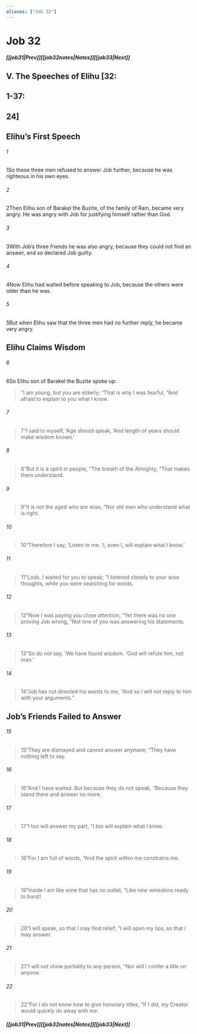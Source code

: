 ```yaml
---
aliases: ["Job 32"]
---
```

# Job 32
##### <span class=arrow-left></span>[[job31|Prev]]<span class=navigation-separator></span>[[job32notes|Notes]]<span class=navigation-separator></span>[[job33|Next]]<span class=arrow-right></span>
## V. The Speeches of Elihu [32:
## 1-37:
## 24]
## Elihu’s First Speech
###### 1
<span class=verse-first>1</span>So these three men refused to answer Job further, because he was righteous in his own eyes.
###### 2
<span class=verse-body>2</span>Then Elihu son of Barakel the Buzite, of the family of Ram, became very angry. He was angry with Job for justifying himself rather than God.
###### 3
<span class=verse-body>3</span>With Job’s three friends he was also angry, because they could not find an answer, and so declared Job guilty.
###### 4
<span class=verse-body>4</span>Now Elihu had waited before speaking to Job, because the others were older than he was.
###### 5
<span class=verse-body>5</span>But when Elihu saw that the three men had no further reply, he became very angry.
## Elihu Claims Wisdom
###### 6
<span class=verse-first>6</span>So Elihu son of Barakel the Buzite spoke up:
<div class=paragraph-break></div>

><span class=poetry-quote-double>“</span>I am young, but you are elderly;
><span class=poetry-quote-double>“</span>That is why I was fearful,
><span class=poetry-quote-double>“</span>And afraid to explain to you what I know.
###### 7
><span class=verse-body-poetry>7</span><span class=poetry-quote-double>“</span>I said to myself, ‘Age should speak,
><span class=poetry-quote-single>‘</span>And length of years should make wisdom known.’
###### 8
><span class=verse-body-poetry>8</span><span class=poetry-quote-double>“</span>But it is a spirit in people,
><span class=poetry-quote-double>“</span>The breath of the Almighty,
><span class=poetry-quote-double>“</span>That makes them understand.
###### 9
><span class=verse-body-poetry>9</span><span class=poetry-quote-double>“</span>It is not the aged who are wise,
><span class=poetry-quote-double>“</span>Nor old men who understand what is right.
###### 10
><span class=verse-body-poetry>10</span><span class=poetry-quote-double>“</span>Therefore I say, ‘Listen to me.
><span class=poetry-quote-single>‘</span>I, even I, will explain what I know.’
<div class=paragraph-break></div>

###### 11
><span class=verse-first-poetry>11</span><span class=poetry-quote-double>“</span>Look, I waited for you to speak;
><span class=poetry-quote-double>“</span>I listened closely to your wise thoughts, while you were searching for words.
###### 12
><span class=verse-body-poetry>12</span><span class=poetry-quote-double>“</span>Now I was paying you close attention,
><span class=poetry-quote-double>“</span>Yet there was no one proving Job wrong,
><span class=poetry-quote-double>“</span>Not one of you was answering his statements.
###### 13
><span class=verse-body-poetry>13</span><span class=poetry-quote-double>“</span>So do not say, ‘We have found wisdom.
><span class=poetry-quote-single>‘</span>God will refute him, not man.’
###### 14
><span class=verse-body-poetry>14</span><span class=poetry-quote-double>“</span>Job has not directed his words to me,
><span class=poetry-quote-double>“</span>And so I will not reply to him with your arguments.”
## Job’s Friends Failed to Answer
###### 15
><span class=verse-first-poetry>15</span><span class=poetry-quote-double>“</span>They are dismayed and cannot answer anymore;
><span class=poetry-quote-double>“</span>They have nothing left to say.
###### 16
><span class=verse-body-poetry>16</span><span class=poetry-quote-double>“</span>And I have waited. But because they do not speak,
><span class=poetry-quote-double>“</span>Because they stand there and answer no more,
###### 17
><span class=verse-body-poetry>17</span><span class=poetry-quote-double>“</span>I too will answer my part,
><span class=poetry-quote-double>“</span>I too will explain what I know.
###### 18
><span class=verse-body-poetry>18</span><span class=poetry-quote-double>“</span>For I am full of words,
><span class=poetry-quote-double>“</span>And the spirit within me constrains me.
###### 19
><span class=verse-body-poetry>19</span><span class=poetry-quote-double>“</span>Inside I am like wine that has no outlet,
><span class=poetry-quote-double>“</span>Like new wineskins ready to burst!
###### 20
><span class=verse-body-poetry>20</span><span class=poetry-quote-double>“</span>I will speak, so that I may find relief;
><span class=poetry-quote-double>“</span>I will open my lips, so that I may answer.
###### 21
><span class=verse-body-poetry>21</span><span class=poetry-quote-double>“</span>I will not show partiality to any person,
><span class=poetry-quote-double>“</span>Nor will I confer a title on anyone.
###### 22
><span class=verse-body-poetry>22</span><span class=poetry-quote-double>“</span>For I do not know how to give honorary titles,
><span class=poetry-quote-double>“</span>If I did, my Creator would quickly do away with me.
##### <span class=arrow-left></span>[[job31|Prev]]<span class=navigation-separator></span>[[job32notes|Notes]]<span class=navigation-separator></span>[[job33|Next]]<span class=arrow-right></span>